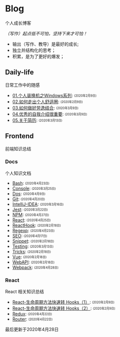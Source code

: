 
# Blog
个人成长博客

*（写作）起点低不可怕，坚持下来才可怕！*
- 输出（写作、教导）是最好的成长;
- 独立并结构化的思考；
- 积累，是为了更好的爆发；

## Daily-life
日常工作中的随感

- [01.个人装换机之Windows系列](/daily-life/01.%E4%B8%AA%E4%BA%BA%E8%A3%85%E6%8D%A2%E6%9C%BA%E4%B9%8BWindows%E7%B3%BB%E5%88%97.md): <sub><sup>(2020年2月9日)</sup></sub>
- [02.如何走出个人舒适圈](/daily-life/02.%E5%A6%82%E4%BD%95%E8%B5%B0%E5%87%BA%E4%B8%AA%E4%BA%BA%E8%88%92%E9%80%82%E5%9C%88.md): <sub><sup>(2020年2月9日)</sup></sub>
- [03.如何做好劳逸结合](/daily-life/03.%E5%A6%82%E4%BD%95%E5%81%9A%E5%A5%BD%E5%8A%B3%E9%80%B8%E7%BB%93%E5%90%88.md): <sub><sup>(2020年3月9日)</sup></sub>
- [04.优秀的自我介绍很重要](/daily-life/04.%E4%BC%98%E7%A7%80%E7%9A%84%E8%87%AA%E6%88%91%E4%BB%8B%E7%BB%8D%E5%BE%88%E9%87%8D%E8%A6%81.md): <sub><sup>(2020年3月9日)</sup></sub>
- [05.关于简历](/daily-life/05.%E5%85%B3%E4%BA%8E%E7%AE%80%E5%8E%86.md): <sub><sup>(2020年3月13日)</sup></sub>

## Frontend
前端知识总结


### Docs
个人知识文档

- [Bash](/frontend/docs/Bash.md): <sub><sup>(2020年4月23日)</sup></sub>
- [Console](/frontend/docs/Console.md): <sub><sup>(2020年3月25日)</sup></sub>
- [Dos](/frontend/docs/Dos.md): <sub><sup>(2020年4月9日)</sup></sub>
- [Git](/frontend/docs/Git.md): <sub><sup>(2020年4月20日)</sup></sub>
- [IntelliJ-IDEA](/frontend/docs/IntelliJ-IDEA.md): <sub><sup>(2020年3月16日)</sup></sub>
- [Jest](/frontend/docs/Jest.md): <sub><sup>(2020年3月22日)</sup></sub>
- [NPM](/frontend/docs/NPM.md): <sub><sup>(2020年4月27日)</sup></sub>
- [React](/frontend/docs/React.md): <sub><sup>(2020年4月25日)</sup></sub>
- [ReactHook](/frontend/docs/ReactHook.md): <sub><sup>(2020年2月18日)</sup></sub>
- [Regexp](/frontend/docs/Regexp.md): <sub><sup>(2020年4月23日)</sup></sub>
- [SEO](/frontend/docs/SEO.md): <sub><sup>(2020年4月17日)</sup></sub>
- [Snippet](/frontend/docs/Snippet.md): <sub><sup>(2020年2月18日)</sup></sub>
- [Testing](/frontend/docs/Testing.md): <sub><sup>(2020年3月13日)</sup></sub>
- [Tricks](/frontend/docs/Tricks.md): <sub><sup>(2020年2月18日)</sup></sub>
- [Vue](/frontend/docs/Vue.md): <sub><sup>(2020年2月18日)</sup></sub>
- [WebAPI](/frontend/docs/WebAPI.md): <sub><sup>(2020年2月18日)</sup></sub>
- [Webpack](/frontend/docs/Webpack.md): <sub><sup>(2020年4月28日)</sup></sub>

### React
React 相关知识总结

- [React-生命周期方法快速转 Hooks（1）](/frontend/react/React-%E7%94%9F%E5%91%BD%E5%91%A8%E6%9C%9F%E6%96%B9%E6%B3%95%E5%BF%AB%E9%80%9F%E8%BD%AC%20Hooks%EF%BC%881%EF%BC%89.md): <sub><sup>(2020年2月9日)</sup></sub>
- [React-生命周期方法快速转 Hooks（2）](/frontend/react/React-%E7%94%9F%E5%91%BD%E5%91%A8%E6%9C%9F%E6%96%B9%E6%B3%95%E5%BF%AB%E9%80%9F%E8%BD%AC%20Hooks%EF%BC%882%EF%BC%89.md): <sub><sup>(2020年2月9日)</sup></sub>
- [Redux](/frontend/react/Redux.md): <sub><sup>(2020年4月22日)</sup></sub>
- [Router](/frontend/react/Router.md): <sub><sup>(2020年4月22日)</sup></sub>

最后更新于2020年4月28日
